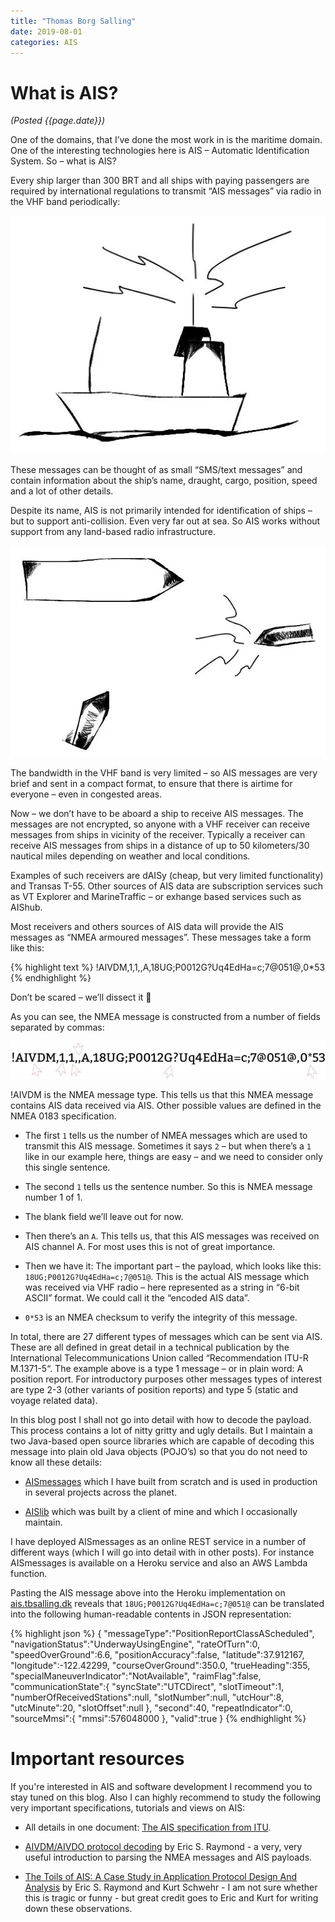 ```yaml
---
title: "Thomas Borg Salling"
date: 2019-08-01
categories: AIS
---
```


# What is AIS?
_(Posted {{page.date}})_

One of the domains, that I’ve done the most work in is the maritime domain. One of the interesting technologies here is AIS – Automatic Identification System. So – what is AIS?

Every ship larger than 300 BRT and all ships with paying passengers are required by international regulations to transmit “AIS messages” via radio in the VHF band periodically:

<div style="text-align: center;">
<img src="images/ais0.jpg" />
</div>

These messages can be thought of as small “SMS/text messages” and contain information about the ship’s name, draught, cargo, position, speed and a lot of other details.

Despite its name, AIS is not primarily intended for identification of ships – but to support anti-collision. Even very far out at sea. So AIS works without support from any land-based radio infrastructure.

<div style="text-align: center;">
<img src="images/ais1.jpg" />
</div>

The bandwidth in the VHF band is very limited – so AIS messages are very brief and sent in a compact format, to ensure that there is airtime for everyone – even in congested areas.

Now – we don’t have to be aboard a ship to receive AIS messages. The messages are not encrypted, so anyone with a VHF receiver can receive messages from ships in vicinity of the receiver. Typically a receiver can receive AIS messages from ships in a distance of up to 50 kilometers/30 nautical miles depending on weather and local conditions.

Examples of such receivers are dAISy (cheap, but very limited functionality) and Transas T-55. Other sources of AIS data are subscription services such as VT Explorer and MarineTraffic – or exhange based services such as AIShub.

Most receivers and others sources of AIS data will provide the AIS messages as “NMEA armoured messages”. These messages take a form like this:

{% highlight text %}
!AIVDM,1,1,,A,18UG;P0012G?Uq4EdHa=c;7@051@,0*53
{% endhighlight %}

Don’t be scared – we’ll dissect it 🙂

As you can see, the NMEA message is constructed from a number of fields separated by commas:

<div style="text-align: center;">
<img src="images/ais2.jpg" />
</div>

!AIVDM is the NMEA message type. This tells us that this NMEA message contains AIS data received via AIS. Other possible values are defined in the NMEA 0183 specification.

* The first `1` tells us the number of NMEA messages which are used to transmit this AIS message. Sometimes it says `2` – but when there’s a `1` like in our example here, things are easy – and we need to consider only this single sentence.

* The second `1` tells us the sentence number. So this is NMEA message number 1 of 1.

* The blank field we’ll leave out for now.

* Then there’s an `A`. This tells us, that this AIS messages was received on AIS channel A. For most uses this is not of great importance.

* Then we have it: The important part – the payload, which looks like this: `18UG;P0012G?Uq4EdHa=c;7@051@`. This is the actual AIS message which was received via VHF  radio – here represented as a string in “6-bit ASCII” format. We could call it the “encoded AIS data”.

* `0*53` is an NMEA checksum to verify the integrity of this message.

In total, there are 27 different types of messages which can be sent via AIS. These are all defined in great detail in a technical publication by the International Telecommunications Union called “Recommendation ITU-R M.1371-5“. The example above is a type 1 message – or in plain word: A position report. For introductory purposes other messages types of interest are type 2-3 (other variants of position reports) and type 5 (static and voyage related data).

In this blog post I shall not go into detail with how to decode the payload. This process contains a lot of nitty gritty and ugly details. But I maintain a two Java-based open source libraries which are capable of decoding this message into plain old Java objects (POJO’s) so that you do not need to know all these details:

* [AISmessages](https://github.com/tbsalling/aismessages) which I have built from scratch and is used in production in several projects across the planet.

* [AISlib](https://github.com/dma-ais/AisLib) which was built by a client of mine and which I occasionally maintain.

I have deployed AISmessages as an online REST service in a number of different ways (which I will go into detail with in other posts). For instance AISmessages is available on a Heroku service and also an AWS Lambda function.

Pasting the AIS message above into the Heroku implementation on [ais.tbsalling.dk](https://ais.tbsalling.dk) reveals that `18UG;P0012G?Uq4EdHa=c;7@051@` can be translated into the following human-readable contents in JSON representation:

{% highlight json %}
{
  "messageType":"PositionReportClassAScheduled",
  "navigationStatus":"UnderwayUsingEngine",
  "rateOfTurn":0,
  "speedOverGround":6.6,
  "positionAccuracy":false,
  "latitude":37.912167,
  "longitude":-122.42299,
  "courseOverGround":350.0,
  "trueHeading":355,
  "specialManeuverIndicator":"NotAvailable",
  "raimFlag":false,
  "communicationState":{
    "syncState":"UTCDirect",
    "slotTimeout":1,
    "numberOfReceivedStations":null,
    "slotNumber":null,
    "utcHour":8,
    "utcMinute":20,
    "slotOffset":null
  },
  "second":40,
  "repeatIndicator":0,
  "sourceMmsi":{
    "mmsi":576048000
  },
  "valid":true
}
{% endhighlight %}

# Important resources

If you're interested in AIS and software development I recommend you to stay tuned on this blog. Also I can highly recommend to study the following very important specifications, tutorials and views on AIS:

- All details in one document: [The AIS specification from ITU](http://www.itu.int/rec/R-REC-M.1371-5-201402-I).

- [AIVDM/AIVDO protocol decoding](https://gpsd.gitlab.io/gpsd/AIVDM.html) by Eric S. Raymond - a very, very useful introduction to parsing the NMEA messages and AIS payloads.

- [The Toils of AIS: A Case Study in Application Protocol Design And Analysis](http://vislab-ccom.unh.edu/~schwehr/papers/toils.txt) by Eric S. Raymond and Kurt Schwehr - I am not sure whether this is tragic or funny - but great credit goes to Eric and Kurt for writing down these observations.
